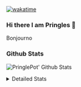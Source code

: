 [![wakatime](https://wakatime.com/badge/user/abd317df-612e-44b4-8787-15db7b574b2f.svg)](https://wakatime.com/@abd317df-612e-44b4-8787-15db7b574b2f)
### Hi there I am Pringles 👋

Bonjourno

### Github Stats
![PringlePot' Github Stats](https://github-readme-stats.vercel.app/api?username=PringlePot&show_icons=true&theme=dark&count_private=true)

<details>
  <summary>Detailed Stats</summary>
    
<!--START_SECTION:waka-->
![Code Time](http://img.shields.io/badge/Code%20Time-447%20hrs%2041%20mins-blue)

![Profile Views](http://img.shields.io/badge/Profile%20Views-0-blue)

![Lines of code](https://img.shields.io/badge/From%20Hello%20World%20I%27ve%20Written-110%20Thousand%20lines%20of%20code-blue)

**🐱 My GitHub Data** 

> 🏆 230 Contributions in the Year 2022
 > 
> 📦 90.7 kB Used in GitHub's Storage 
 > 
> 🚫 Not Opted to Hire
 > 
> 📜 10 Public Repositories 
 > 
> 🔑 11 Private Repositories  
 > 
**I'm an Early 🐤** 

```text
🌞 Morning    153 commits    ████░░░░░░░░░░░░░░░░░░░░░   17.81% 
🌆 Daytime    342 commits    ██████████░░░░░░░░░░░░░░░   39.81% 
🌃 Evening    364 commits    ██████████░░░░░░░░░░░░░░░   42.37% 
🌙 Night      0 commits      ░░░░░░░░░░░░░░░░░░░░░░░░░   0.0%

```
📅 **I'm Most Productive on Sunday** 

```text
Monday       167 commits    ████░░░░░░░░░░░░░░░░░░░░░   19.44% 
Tuesday      83 commits     ██░░░░░░░░░░░░░░░░░░░░░░░   9.66% 
Wednesday    99 commits     ███░░░░░░░░░░░░░░░░░░░░░░   11.53% 
Thursday     112 commits    ███░░░░░░░░░░░░░░░░░░░░░░   13.04% 
Friday       81 commits     ██░░░░░░░░░░░░░░░░░░░░░░░   9.43% 
Saturday     141 commits    ████░░░░░░░░░░░░░░░░░░░░░   16.41% 
Sunday       176 commits    █████░░░░░░░░░░░░░░░░░░░░   20.49%

```


📊 **This Week I Spent My Time On** 

```text
⌚︎ Time Zone: Europe/Amsterdam

💬 Programming Languages: 
Go                       3 hrs 21 mins       ██████████████░░░░░░░░░░░   59.02% 
TypeScript               2 hrs 18 mins       ██████████░░░░░░░░░░░░░░░   40.56% 
Text                     0 secs              ░░░░░░░░░░░░░░░░░░░░░░░░░   0.14% 
Bash                     0 secs              ░░░░░░░░░░░░░░░░░░░░░░░░░   0.09% 
go.mod                   0 secs              ░░░░░░░░░░░░░░░░░░░░░░░░░   0.07%

🔥 Editors: 
GoLand                   3 hrs 22 mins       ██████████████░░░░░░░░░░░   59.33% 
WebStorm                 2 hrs 18 mins       ██████████░░░░░░░░░░░░░░░   40.67%

🐱‍💻 Projects: 
Backend                  3 hrs 22 mins       ██████████████░░░░░░░░░░░   59.33% 
Frontend                 2 hrs 18 mins       ██████████░░░░░░░░░░░░░░░   40.67%

💻 Operating System: 
Windows                  5 hrs 41 mins       █████████████████████████   100.0%

```

**I Mostly Code in Java** 

```text
Java                     7 repos             ███████████░░░░░░░░░░░░░░   43.75% 
JavaScript               2 repos             ███░░░░░░░░░░░░░░░░░░░░░░   12.5% 
TypeScript               2 repos             ███░░░░░░░░░░░░░░░░░░░░░░   12.5% 
Python                   1 repo              █░░░░░░░░░░░░░░░░░░░░░░░░   6.25% 
Kotlin                   1 repo              █░░░░░░░░░░░░░░░░░░░░░░░░   6.25%

```


**Timeline**

![Chart not found](https://raw.githubusercontent.com/PringlePot/PringlePot/main/charts/bar_graph.png) 


 Last Updated on 09/03/2022 00:45:15 UTC
<!--END_SECTION:waka-->

</details>
